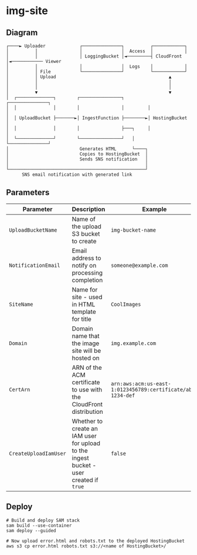 # img-site

## Diagram
```
┌────► Uploader             ┌───────────────┐          ┌────────────┐
│          │                │               │  Access  │            │
│          │                │ LoggingBucket │◄─────────┤ CloudFront │◄──────────── Viewer
│          │                │               │  Logs    │            │
│          │ File           └───────────────┘          └────────────┘
│          │ Upload                                           ▲
│          │                                                  │
│          │                                                  │
│          ▼                                                  ▼
│  ┌──────────────┐        ┌────────────────┐         ┌───────────────┐
│  │              │        │                │         │               │
│  │ UploadBucket ├───────►│ IngestFunction ├────────►│ HostingBucket │
│  │              │        │                ├───┐     │               │
│  └──────────────┘        └────────────────┘   │     └───────────────┘
│                           Generates HTML      └────┐
│                           Copies to HostingBucket  │
│                           Sends SNS notification   │
│                                                    │
└────────────────────────────────────────────────────┘
      SNS email notification with generated link
```

## Parameters

| Parameter             | Description                                                                            | Example                                                     |
|-----------------------|----------------------------------------------------------------------------------------|-------------------------------------------------------------|
| `UploadBucketName`    | Name of the upload S3 bucket to create                                                 | `img-bucket-name`                                           |
| `NotificationEmail`   | Email address to notify on processing completion                                       | `someone@example.com`                                       |
| `SiteName`            | Name for site - used in HTML template for title                                        | `CoolImages`                                                |
| `Domain`              | Domain name that the image site will be hosted on                                      | `img.example.com`                                           |
| `CertArn`             | ARN of the ACM certificate to use with the CloudFront distribution                     | `arn:aws:acm:us-east-1:0123456789:certificate/abc-1234-def` |
| `CreateUploadIamUser` | Whether to create an IAM user for upload to the ingest bucket - user created if `true` | `false`                                                     |


## Deploy
```shell
# Build and deploy SAM stack
sam build --use-container
sam deploy --guided

# Now upload error.html and robots.txt to the deployed HostingBucket
aws s3 cp error.html robots.txt s3://<name of HostingBucket>/
```
